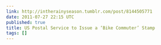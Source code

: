 ```yaml
---
link: http://intherainyseason.tumblr.com/post/8144505771
date: 2011-07-27 22:15 UTC
published: true
title: US Postal Service to Issue a ‘Bike Commuter’ Stamp
tags: []
---
```



